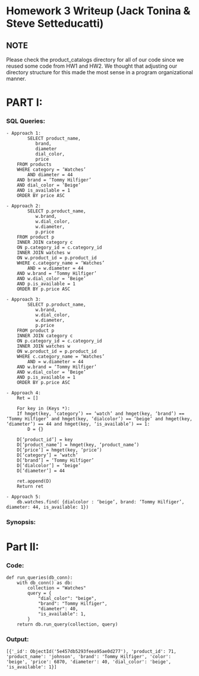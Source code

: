 # Homework 3 Writeup (Jack Tonina & Steve Setteducatti)

## NOTE
Please check the product_catalogs directory for all of our code since we reused some code from HW1 and HW2. We thought that adjusting our directory structure for this made the most sense in a program organizational manner.

# PART I: 

### SQL Queries:
    - Approach 1: 
            SELECT product_name,
			   brand,
			   diameter
			   dial_color,
			   price
		FROM products
		WHERE category = ‘Watches’
            AND diameter = 44
		AND brand = ‘Tommy Hilfiger’
		AND dial_color = ‘Beige’
		AND is_available = 1
		ORDER BY price ASC
		    
    - Approach 2: 
            SELECT p.product_name,
			   w.brand,
			   w.dial_color,
			   w.diameter,
			   p.price
		FROM product p
		INNER JOIN category c
		ON p.category_id = c.category_id
		INNER JOIN watches w
		ON w.product_id = p.product_id
		WHERE c.category_name = ‘Watches’
            AND = w.diameter = 44
		AND w.brand = ‘Tommy Hilfiger’
		AND w.dial_color = ‘Beige’
		AND p.is_available = 1
		ORDER BY p.price ASC

    - Approach 3:
            SELECT p.product_name,
			   w.brand,
			   w.dial_color,
			   w.diameter,
			   p.price
		FROM product p
		INNER JOIN category c
		ON p.category_id = c.category_id
		INNER JOIN watches w
		ON w.product_id = p.product_id
		WHERE c.category_name = ‘Watches’
            AND = w.diameter = 44
		AND w.brand = ‘Tommy Hilfiger’
		AND w.dial_color = ‘Beige’
		AND p.is_available = 1
		ORDER BY p.price ASC
 
    - Approach 4:
        Ret = []
        
	    For key in (Keys *):
		If hmget(key, ‘category’) == ‘watch’ and hmget(key, ‘brand’) == ‘Tommy Hilfiger’ and hmget(key, ‘dialcolor’) == ‘beige’ and hmget(key, ‘diameter’) == 44 and hmget(key, ‘is_available’) == 1:
		    D = {}
		    
        D[‘product_id’] = key
        D[‘product_name’] = hmget(key, ‘product_name’)
        D[‘price’] = hmget(key, ‘price’)
        D[‘category’] = ‘watch’
        D[‘brand’] = ‘Tommy Hilfiger’
        D[‘dialcolor’] = ‘beige’
        D[‘diameter’] = 44
    
        ret.append(D)
        Return ret
    
    - Approach 5:
        db.watches.find( {dialcolor : ‘beige’, brand: ‘Tommy Hilfiger’, diameter: 44, is_available: 1})
      
### Synopsis:

# Part II:

### Code:

    def run_queries(db_conn):
        with db_conn() as db:
            collection = "Watches"
            query = {
                "dial_color": "beige",
                "brand": "Tommy Hilfiger",
                "diameter": 40,
                "is_available": 1,
            }
        return db.run_query(collection, query)

### Output:

    [{'_id': ObjectId('5e457db5293feea95ae0d277'), 'product_id': 71, 'product_name': 'johnson', 'brand': 'Tommy Hilfiger', 'color': 'beige', 'price': 6870, 'diameter': 40, 'dial_color': 'beige', 'is_available': 1}]
